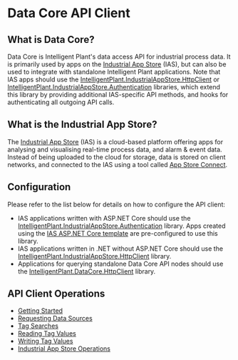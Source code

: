 # Data Core API Client


## What is Data Core?

Data Core is Intelligent Plant's data access API for industrial process data. It is primarily used by apps on the [Industrial App Store](https://appstore.intelligentplant.com) (IAS), but can also be used to integrate with standalone Intelligent Plant applications. Note that IAS apps should use the [IntelligentPlant.IndustrialAppStore.HttpClient](/src/IntelligentPlant.IndustrialAppStore.HttpClient) or [IntelligentPlant.IndustrialAppStore.Authentication](/src/IntelligentPlant.IndustrialAppStore.Authentication) libraries, which extend this library by providing additional IAS-specific API methods, and hooks for authenticating all outgoing API calls.


## What is the Industrial App Store?

The [Industrial App Store](https://appstore.intelligentplant.com) (IAS) is a cloud-based platform offering apps for analysing and visualising real-time process data, and alarm & event data. Instead of being uploaded to the cloud for storage, data is stored on client networks, and connected to the IAS using a tool called [App Store Connect](https://appstore.intelligentplant.com/Home/AppProfile?appId=a73c453df5f447a6aa8a08d2019037a5).


## Configuration

Please refer to the list below for details on how to configure the API client:

- IAS applications written with ASP.NET Core should use the [IntelligentPlant.IndustrialAppStore.Authentication](/src/IntelligentPlant.IndustrialAppStore.Authentication) library. Apps created using the [IAS ASP.NET Core template](/README.md) are pre-configured to use this library.
- IAS applications written in .NET without ASP.NET Core should use the [IntelligentPlant.IndustrialAppStore.HttpClient](/src/IntelligentPlant.IndustrialAppStore.HttpClient) library.
- Applications for querying standalone Data Core API nodes should use the [IntelligentPlant.DataCore.HttpClient](/src/IntelligentPlant.DataCore.HttpClient) library.


## API Client Operations

- [Getting Started](./Getting-Started.md)
- [Requesting Data Sources](./Requesting-Data-Sources.md)
- [Tag Searches](./Tag-Searches.md)
- [Reading Tag Values](./Reading-Tag-Values.md)
- [Writing Tag Values](./Writing-Tag-Values.md)
- [Industrial App Store Operations](./Industrial-App-Store-Operations.md)
